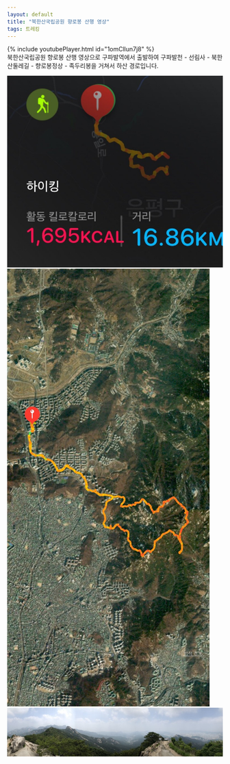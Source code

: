 ```yaml
---
layout: default
title: "북한산국립공원 향로봉 산행 영상"
tags: 트레킹
---
```


{% include youtubePlayer.html id="1omCllun7j8" %}
<br>
북한산국립공원 향로봉 산행 영상으로 구파발역에서 출발하여 구파발천 - 선림사 - 북한산둘레길 - 향로봉정상 - 족두리봉을 거쳐서 하산 경로입니다.
<br>

![산행정보](/images/2021-06-06-북한산국립공원-향로봉-산행/IMG_5681.jpeg)<br>
![산행루트](/images/2021-06-06-북한산국립공원-향로봉-산행/IMG_5682.jpeg)<br>
![향로봉 정상에서의 파노라마](/images/2021-06-06-북한산국립공원-향로봉-산행/IMG_5680.jpg)
